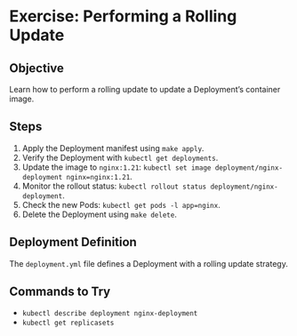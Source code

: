 # Exercise: Performing a Rolling Update

## Objective
Learn how to perform a rolling update to update a Deployment’s container image.

## Steps
1. Apply the Deployment manifest using `make apply`.
2. Verify the Deployment with `kubectl get deployments`.
3. Update the image to `nginx:1.21`: `kubectl set image deployment/nginx-deployment nginx=nginx:1.21`.
4. Monitor the rollout status: `kubectl rollout status deployment/nginx-deployment`.
5. Check the new Pods: `kubectl get pods -l app=nginx`.
6. Delete the Deployment using `make delete`.

## Deployment Definition
The `deployment.yml` file defines a Deployment with a rolling update strategy.

## Commands to Try
- `kubectl describe deployment nginx-deployment`
- `kubectl get replicasets`
